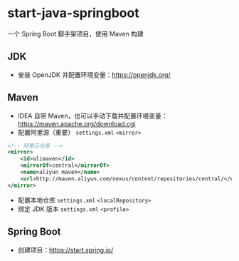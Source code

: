 # start-java-springboot
 一个 Spring Boot 脚手架项目，使用 Maven 构建

## JDK
- 安装 OpenJDK 并配置环境变量：https://openjdk.org/

## Maven
- IDEA 自带 Maven，也可以手动下载并配置环境变量：https://maven.apache.org/download.cgi
- 配置阿里源（重要） `settings.xml` `<mirror>`
```xml
<!-- 阿里云仓库 -->
<mirror>
    <id>alimaven</id>
    <mirrorOf>central</mirrorOf>
    <name>aliyun maven</name>
    <url>http://maven.aliyun.com/nexus/content/repositories/central/</url>
</mirror>
```
- 配置本地仓库 `settings.xml` `<localRepository>`
- 绑定 JDK 版本 `settings.xml` `<profile>`

## Spring Boot
- 创建项目：https://start.spring.io/

